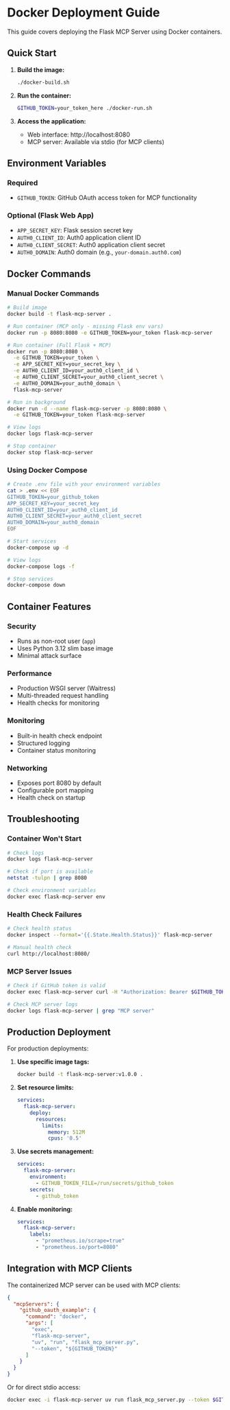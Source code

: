 # Docker Deployment Guide

This guide covers deploying the Flask MCP Server using Docker containers.

## Quick Start

1. **Build the image:**
   ```bash
   ./docker-build.sh
   ```

2. **Run the container:**
   ```bash
   GITHUB_TOKEN=your_token_here ./docker-run.sh
   ```

3. **Access the application:**
   - Web interface: http://localhost:8080
   - MCP server: Available via stdio (for MCP clients)

## Environment Variables

### Required
- `GITHUB_TOKEN`: GitHub OAuth access token for MCP functionality

### Optional (Flask Web App)
- `APP_SECRET_KEY`: Flask session secret key
- `AUTH0_CLIENT_ID`: Auth0 application client ID
- `AUTH0_CLIENT_SECRET`: Auth0 application client secret  
- `AUTH0_DOMAIN`: Auth0 domain (e.g., `your-domain.auth0.com`)

## Docker Commands

### Manual Docker Commands

```bash
# Build image
docker build -t flask-mcp-server .

# Run container (MCP only - missing Flask env vars)
docker run -p 8080:8080 -e GITHUB_TOKEN=your_token flask-mcp-server

# Run container (Full Flask + MCP)
docker run -p 8080:8080 \
  -e GITHUB_TOKEN=your_token \
  -e APP_SECRET_KEY=your_secret_key \
  -e AUTH0_CLIENT_ID=your_auth0_client_id \
  -e AUTH0_CLIENT_SECRET=your_auth0_client_secret \
  -e AUTH0_DOMAIN=your_auth0_domain \
  flask-mcp-server

# Run in background
docker run -d --name flask-mcp-server -p 8080:8080 \
  -e GITHUB_TOKEN=your_token flask-mcp-server

# View logs
docker logs flask-mcp-server

# Stop container
docker stop flask-mcp-server
```

### Using Docker Compose

```bash
# Create .env file with your environment variables
cat > .env << EOF
GITHUB_TOKEN=your_github_token
APP_SECRET_KEY=your_secret_key
AUTH0_CLIENT_ID=your_auth0_client_id
AUTH0_CLIENT_SECRET=your_auth0_client_secret
AUTH0_DOMAIN=your_auth0_domain
EOF

# Start services
docker-compose up -d

# View logs
docker-compose logs -f

# Stop services
docker-compose down
```

## Container Features

### Security
- Runs as non-root user (`app`)
- Uses Python 3.12 slim base image
- Minimal attack surface

### Performance
- Production WSGI server (Waitress)
- Multi-threaded request handling
- Health checks for monitoring

### Monitoring
- Built-in health check endpoint
- Structured logging
- Container status monitoring

### Networking
- Exposes port 8080 by default
- Configurable port mapping
- Health check on startup

## Troubleshooting

### Container Won't Start
```bash
# Check logs
docker logs flask-mcp-server

# Check if port is available
netstat -tulpn | grep 8080

# Check environment variables
docker exec flask-mcp-server env
```

### Health Check Failures
```bash
# Check health status
docker inspect --format='{{.State.Health.Status}}' flask-mcp-server

# Manual health check
curl http://localhost:8080/
```

### MCP Server Issues
```bash
# Check if GitHub token is valid
docker exec flask-mcp-server curl -H "Authorization: Bearer $GITHUB_TOKEN" https://api.github.com/user

# Check MCP server logs
docker logs flask-mcp-server | grep "MCP server"
```

## Production Deployment

For production deployments:

1. **Use specific image tags:**
   ```bash
   docker build -t flask-mcp-server:v1.0.0 .
   ```

2. **Set resource limits:**
   ```yaml
   services:
     flask-mcp-server:
       deploy:
         resources:
           limits:
             memory: 512M
             cpus: '0.5'
   ```

3. **Use secrets management:**
   ```yaml
   services:
     flask-mcp-server:
       environment:
         - GITHUB_TOKEN_FILE=/run/secrets/github_token
       secrets:
         - github_token
   ```

4. **Enable monitoring:**
   ```yaml
   services:
     flask-mcp-server:
       labels:
         - "prometheus.io/scrape=true"
         - "prometheus.io/port=8080"
   ```

## Integration with MCP Clients

The containerized MCP server can be used with MCP clients:

```json
{
  "mcpServers": {
    "github_oauth_example": {
      "command": "docker",
      "args": [
        "exec", 
        "flask-mcp-server",
        "uv", "run", "flask_mcp_server.py", 
        "--token", "${GITHUB_TOKEN}"
      ]
    }
  }
}
```

Or for direct stdio access:
```bash
docker exec -i flask-mcp-server uv run flask_mcp_server.py --token $GITHUB_TOKEN
```